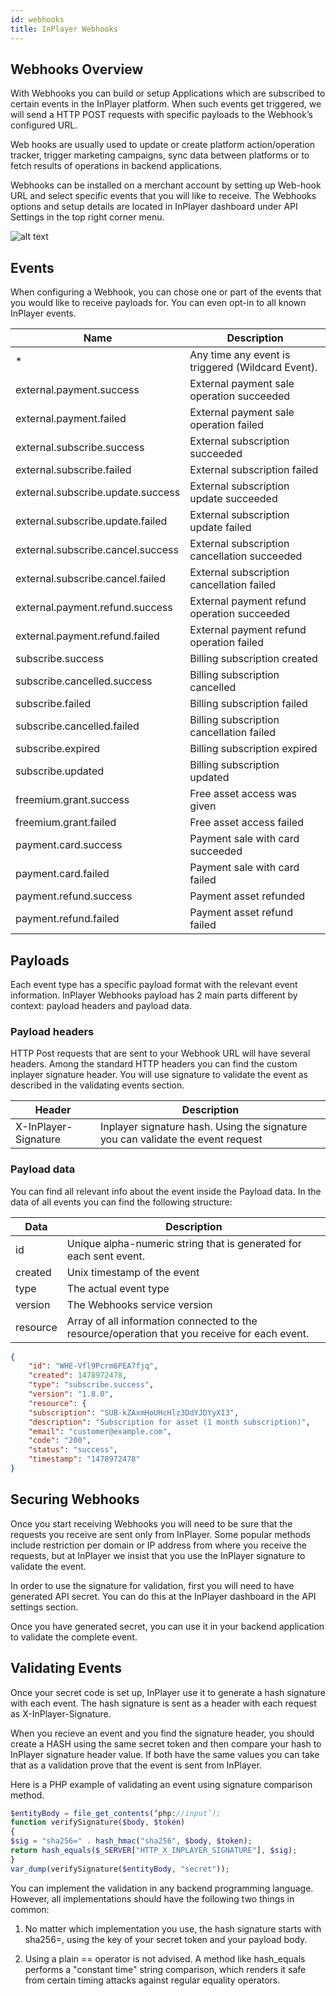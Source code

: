 ```yaml
---
id: webhooks
title: InPlayer Webhooks
---
```


## Webhooks Overview

With Webhooks you can build or setup Applications which are subscribed to certain events in the InPlayer platform. When such events get triggered, we will send a HTTP POST requests with specific payloads to the Webhook’s configured URL.

Web hooks are usually used to update or create platform action/operation tracker, trigger marketing campaigns, sync data between platforms or to fetch results of operations in backend applications.

Webhooks can be installed on a merchant account by setting up Web-hook URL and select specific events that you will like to receive. The Webhooks options and setup details are located in InPlayer dashboard under API Settings in the top right corner menu.

![alt text](https://inplayer.com/wp-content/uploads/2018/05/api-settings-1024x452.jpg "Logo Title Text 1")

## Events

When configuring a Webhook, you can chose one or part of the events that you would like to receive payloads for. You can even opt-in to all known InPlayer events.

| Name        | Description           |
| ------------- |-------------|
| *     | Any time any event is triggered (Wildcard Event). |
| external.payment.success	      | External payment sale operation succeeded |
| external.payment.failed	 | External payment sale operation failed |
| external.subscribe.success    |  External subscription succeeded  |
| external.subscribe.failed	|External subscription failed |
| external.subscribe.update.success	| External subscription update succeeded |
| external.subscribe.update.failed	 |  External subscription update failed | 
| external.subscribe.cancel.success	 | External subscription cancellation succeeded |
| external.subscribe.cancel.failed	 | External subscription cancellation failed |
| external.payment.refund.success | External payment refund operation succeeded | 
| external.payment.refund.failed | External payment refund operation failed |
| subscribe.success	| Billing subscription created | 
| subscribe.cancelled.success | Billing subscription cancelled |
| subscribe.failed	| Billing subscription failed |
| subscribe.cancelled.failed | Billing subscription cancellation failed |
| subscribe.expired	| Billing subscription expired |
| subscribe.updated	| Billing subscription updated |
| freemium.grant.success | Free asset access was given |
| freemium.grant.failed	 | Free asset access failed |
| payment.card.success	 | Payment sale with card succeeded |
| payment.card.failed | Payment sale with card failed |
| payment.refund.success | Payment asset refunded | 
| payment.refund.failed	| Payment asset refund failed |


## Payloads

Each event type has a specific payload format with the relevant event information. InPlayer Webhooks payload has 2 main parts different by context: payload headers and payload data.

### Payload headers

HTTP Post requests that are sent to your Webhook URL will have several headers. Among the standard HTTP headers you can find the custom inplayer signature header. You will use signature to validate the event as described in the validating events section.

| Header        | Description           |
| ------------- |-------------|
| X-InPlayer-Signature	| Inplayer signature hash. Using the signature you can validate the event request |

### Payload data

You can find all relevant info about the event inside the Payload data. In the data of all events you can find the following structure:

| Data        | Description           |
| ------------- |-------------|
| id	| Unique alpha-numeric string that is generated for each sent event. |
| created | Unix timestamp of the event |
| type | The actual event type |
| version | The Webhooks service version |
| resource | Array of all information connected to the resource/operation that you receive for each event. |

```json
{
    "id": "WHE-Vfl9Pcrm6PEA7fjq",
    "created": 1478972478,
    "type": "subscribe.success",
    "version": "1.8.0",
    "resource": {
    "subscription": "SUB-kZAxmHoUHcHlz3DdYJDYyXI3",
    "description": "Subscription for asset (1 month subscription)",
    "email": "customer@example.com",
    "code": "200",
    "status": "success",
    "timestamp": "1478972478"
}
```

## Securing Webhooks

Once you start receiving Webhooks you will need to be sure that the requests you receive are sent only from InPlayer. Some popular methods include restriction per domain or IP address from where you receive the requests, but at InPlayer we insist that you use the InPlayer signature to validate the event.

In order to use the signature for validation, first you will need to have generated API secret. You can do this at the InPlayer dashboard in the API settings section.

Once you have generated secret, you can use it in your backend application to validate the complete event.

## Validating Events

Once your secret code is set up, InPlayer use it to generate a hash signature with each event. The hash signature is sent as a header with each request as X-InPlayer-Signature.

When you recieve an event and you find the signature header, you should create a HASH using the same secret token and then compare your hash to InPlayer signature header value. If both have the same values you can take that as a validation prove that the event is sent from InPlayer.

Here is a PHP example of validating an event using signature comparison method.

```php
$entityBody = file_get_contents(‘php://input’);
function verifySignature($body, $token)
{
$sig = "sha256=" . hash_hmac("sha256", $body, $token);
return hash_equals($_SERVER["HTTP_X_INPLAYER_SIGNATURE"], $sig);
}
var_dump(verifySignature($entityBody, "secret"));
```

You can implement the validation in any backend programming language. However, all implementations should have the following two things in common:

1. No matter which implementation you use, the hash signature starts with sha256=, using the key of your secret token and your payload body.

2. Using a plain == operator is not advised. A method like hash_equals performs a "constant time" string comparison, which renders it safe from certain timing attacks against regular equality operators.



